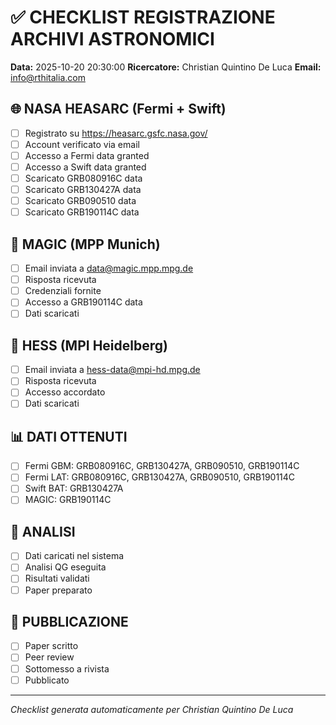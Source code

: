 # ✅ CHECKLIST REGISTRAZIONE ARCHIVI ASTRONOMICI

**Data:** 2025-10-20 20:30:00
**Ricercatore:** Christian Quintino De Luca
**Email:** info@rthitalia.com

## 🌐 NASA HEASARC (Fermi + Swift)
- [ ] Registrato su https://heasarc.gsfc.nasa.gov/
- [ ] Account verificato via email
- [ ] Accesso a Fermi data granted
- [ ] Accesso a Swift data granted
- [ ] Scaricato GRB080916C data
- [ ] Scaricato GRB130427A data
- [ ] Scaricato GRB090510 data
- [ ] Scaricato GRB190114C data

## 🔭 MAGIC (MPP Munich)
- [ ] Email inviata a data@magic.mpp.mpg.de
- [ ] Risposta ricevuta
- [ ] Credenziali fornite
- [ ] Accesso a GRB190114C data
- [ ] Dati scaricati

## 🌟 HESS (MPI Heidelberg)
- [ ] Email inviata a hess-data@mpi-hd.mpg.de
- [ ] Risposta ricevuta
- [ ] Accesso accordato
- [ ] Dati scaricati

## 📊 DATI OTTENUTI
- [ ] Fermi GBM: GRB080916C, GRB130427A, GRB090510, GRB190114C
- [ ] Fermi LAT: GRB080916C, GRB130427A, GRB090510, GRB190114C
- [ ] Swift BAT: GRB130427A
- [ ] MAGIC: GRB190114C

## 🔬 ANALISI
- [ ] Dati caricati nel sistema
- [ ] Analisi QG eseguita
- [ ] Risultati validati
- [ ] Paper preparato

## 📝 PUBBLICAZIONE
- [ ] Paper scritto
- [ ] Peer review
- [ ] Sottomesso a rivista
- [ ] Pubblicato

---
*Checklist generata automaticamente per Christian Quintino De Luca*


